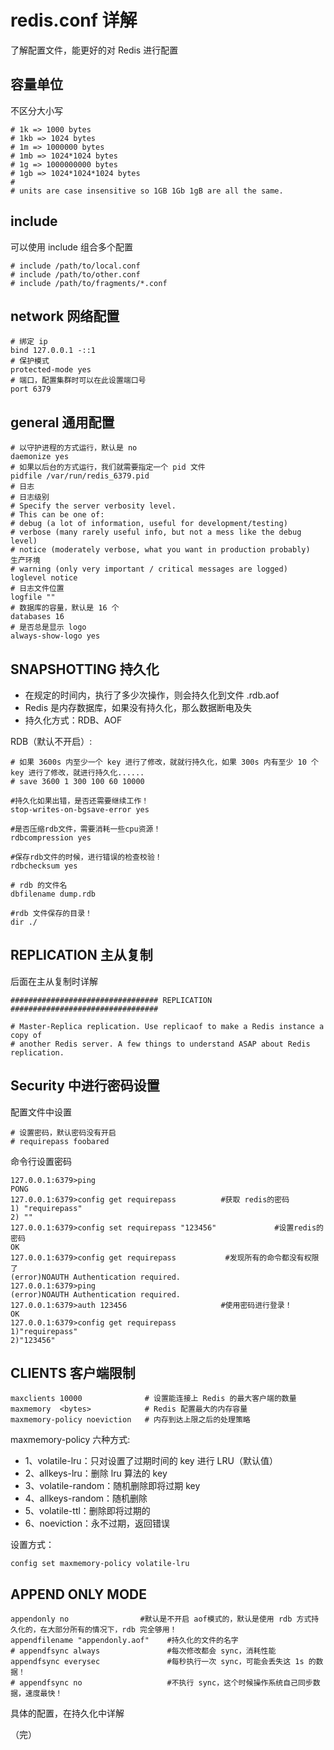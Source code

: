 # redis.conf 详解

了解配置文件，能更好的对 Redis 进行配置

## 容量单位

不区分大小写

```shell
# 1k => 1000 bytes
# 1kb => 1024 bytes
# 1m => 1000000 bytes
# 1mb => 1024*1024 bytes
# 1g => 1000000000 bytes
# 1gb => 1024*1024*1024 bytes
#
# units are case insensitive so 1GB 1Gb 1gB are all the same.
```

## include

可以使用 include 组合多个配置

```shell
# include /path/to/local.conf
# include /path/to/other.conf
# include /path/to/fragments/*.conf
```

## network 网络配置

```shell
# 绑定 ip
bind 127.0.0.1 -::1
# 保护模式
protected-mode yes
# 端口，配置集群时可以在此设置端口号
port 6379
```

## general 通用配置

```shell
# 以守护进程的方式运行，默认是 no
daemonize yes 
# 如果以后台的方式运行，我们就需要指定一个 pid 文件
pidfile /var/run/redis_6379.pid   
# 日志
# 日志级别
# Specify the server verbosity level.
# This can be one of:
# debug (a lot of information, useful for development/testing)
# verbose (many rarely useful info, but not a mess like the debug level)
# notice (moderately verbose, what you want in production probably)  生产环境
# warning (only very important / critical messages are logged)
loglevel notice 
# 日志文件位置
logfile ""
# 数据库的容量，默认是 16 个
databases 16
# 是否总是显示 logo
always-show-logo yes
```

## SNAPSHOTTING 持久化

+ 在规定的时间内，执行了多少次操作，则会持久化到文件 .rdb.aof
+ Redis 是内存数据库，如果没有持久化，那么数据断电及失
+ 持久化方式：RDB、AOF

RDB（默认不开启）:
```shell
# 如果 3600s 内至少一个 key 进行了修改，就就行持久化，如果 300s 内有至少 10 个 key 进行了修改，就进行持久化......
# save 3600 1 300 100 60 10000

#持久化如果出错，是否还需要继续工作！
stop-writes-on-bgsave-error yes

#是否压缩rdb文件，需要消耗一些cpu资源！
rdbcompression yes

#保存rdb文件的时候，进行错误的检查校验！
rdbchecksum yes

# rdb 的文件名
dbfilename dump.rdb

#rdb 文件保存的目录！
dir ./
```

## REPLICATION 主从复制

后面在主从复制时详解

```shell
################################# REPLICATION #################################

# Master-Replica replication. Use replicaof to make a Redis instance a copy of
# another Redis server. A few things to understand ASAP about Redis replication.
```

## Security 中进行密码设置

配置文件中设置
```shell
# 设置密码，默认密码没有开启
# requirepass foobared
```
命令行设置密码
```shell
127.0.0.1:6379>ping
PONG
127.0.0.1:6379>config get requirepass          #获取 redis的密码
1) "requirepass"
2) ""
127.0.0.1:6379>config set requirepass "123456"             #设置redis的密码
OK
127.0.0.1:6379>config get requirepass           #发现所有的命令都没有权限了
(error)NOAUTH Authentication required.
127.0.0.1:6379>ping
(error)NOAUTH Authentication required.
127.0.0.1:6379>auth 123456                     #使用密码进行登录！
OK
127.0.0.1:6379>config get requirepass
1)"requirepass"
2)"123456"
```

## CLIENTS 客户端限制

```shell
maxclients 10000              # 设置能连接上 Redis 的最大客户端的数量
maxmemory  <bytes>            # Redis 配置最大的内存容量
maxmemory-policy noeviction   # 内存到达上限之后的处理策略
```
maxmemory-policy 六种方式:
+ 1、volatile-lru：只对设置了过期时间的 key 进行 LRU（默认值） 
+ 2、allkeys-lru：删除 lru 算法的 key 
+ 3、volatile-random：随机删除即将过期 key 
+ 4、allkeys-random：随机删除 
+ 5、volatile-ttl：删除即将过期的 
+ 6、noeviction：永不过期，返回错误

设置方式：
```shell
config set maxmemory-policy volatile-lru
```

## APPEND ONLY MODE 

```shell
appendonly no                #默认是不开启 aof模式的，默认是使用 rdb 方式持久化的，在大部分所有的情况下，rdb 完全够用！
appendfilename "appendonly.aof"    #持久化的文件的名字
# appendfsync always               #每次修改都会 sync，消耗性能
appendfsync everysec               #每秒执行一次 sync，可能会丢失这 1s 的数据！
# appendfsync no                   #不执行 sync，这个时候操作系统自己同步数据，速度最快！
```
具体的配置，在持久化中详解

（完）